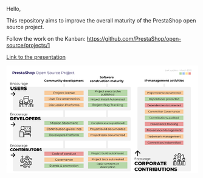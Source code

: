 Hello,

This repository aims to improve the overall maturity of the PrestaShop open source project.

Follow the work on the Kanban: https://github.com/PrestaShop/open-source/projects/1

[Link to the presentation](https://docs.google.com/presentation/d/e/2PACX-1vTEbW-otnpKF8qrXMdgaMJg1HWYOqW4R2fVAXzw_YY-g0KubhlbPLVUVmutBoy4lvDUpWr736JO1aCG/pub?start=false&loop=false&delayms=60000)

![DashBoard](images/2019-march.png)
